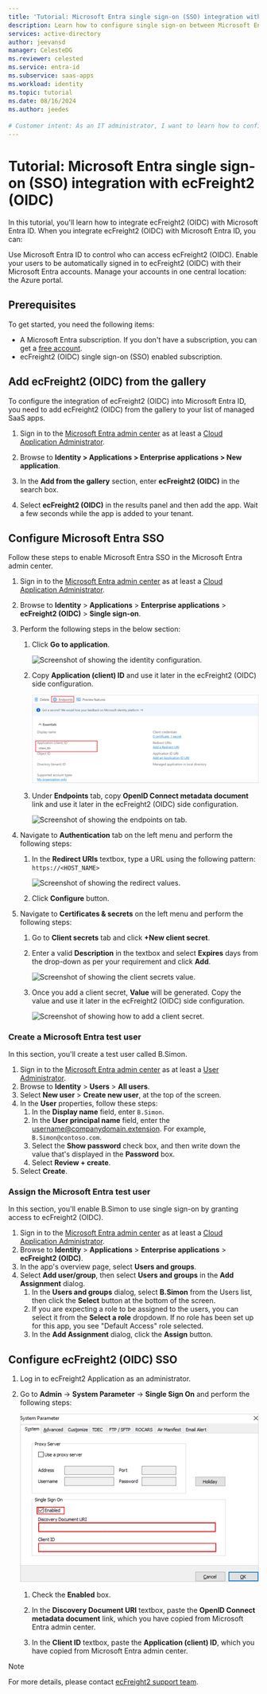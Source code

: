 ```yaml
---
title: 'Tutorial: Microsoft Entra single sign-on (SSO) integration with ecFreight2 (OIDC)'
description: Learn how to configure single sign-on between Microsoft Entra and ecFreight2 (OIDC).
services: active-directory
author: jeevansd
manager: CelesteDG
ms.reviewer: celested
ms.service: entra-id
ms.subservice: saas-apps
ms.workload: identity
ms.topic: tutorial
ms.date: 08/16/2024
ms.author: jeedes

# Customer intent: As an IT administrator, I want to learn how to configure single sign-on between Microsoft Entra ID and ecFreight2 (OIDC) so that I can control who has access to ecFreight2 (OIDC), enable automatic sign-in with Microsoft Entra accounts, and manage my accounts in one central location.
---
```


# Tutorial: Microsoft Entra single sign-on (SSO) integration with ecFreight2 (OIDC)

In this tutorial, you'll learn how to integrate ecFreight2 (OIDC) with Microsoft Entra ID. When you integrate ecFreight2 (OIDC) with Microsoft Entra ID, you can:

Use Microsoft Entra ID to control who can access ecFreight2 (OIDC).
Enable your users to be automatically signed in to ecFreight2 (OIDC) with their Microsoft Entra accounts.
Manage your accounts in one central location: the Azure portal.

## Prerequisites

To get started, you need the following items:

* A Microsoft Entra subscription. If you don't have a subscription, you can get a [free account](https://azure.microsoft.com/free/).
* ecFreight2 (OIDC) single sign-on (SSO) enabled subscription.

## Add ecFreight2 (OIDC) from the gallery

To configure the integration of ecFreight2 (OIDC) into Microsoft Entra ID, you need to add ecFreight2 (OIDC) from the gallery to your list of managed SaaS apps.

1. Sign in to the [Microsoft Entra admin center](https://entra.microsoft.com) as at least a [Cloud Application Administrator](~/identity/role-based-access-control/permissions-reference.md#cloud-application-administrator).

1. Browse to **Identity > Applications > Enterprise applications > New application**.

1. In the **Add from the gallery** section, enter **ecFreight2 (OIDC)** in the search box.

1. Select **ecFreight2 (OIDC)** in the results panel and then add the app. Wait a few seconds while the app is added to your tenant.

## Configure Microsoft Entra SSO

Follow these steps to enable Microsoft Entra SSO in the Microsoft Entra admin center.

1. Sign in to the [Microsoft Entra admin center](https://entra.microsoft.com) as at least a [Cloud Application Administrator](~/identity/role-based-access-control/permissions-reference.md#cloud-application-administrator).

1. Browse to **Identity** > **Applications** > **Enterprise applications** > **ecFreight2 (OIDC)** > **Single sign-on**.

1. Perform the following steps in the below section:

    1. Click **Go to application**.

        ![Screenshot of showing the identity configuration.](common/go-to-application.png)

    1. Copy **Application (client) ID** and use it later in the ecFreight2 (OIDC) side configuration.

        ![Screenshot of application client values.](common/application-id.png)

    1. Under **Endpoints** tab, copy **OpenID Connect metadata document** link and use it later in the ecFreight2 (OIDC) side configuration.

        ![Screenshot of showing the endpoints on tab.](common/endpoints.png)

1. Navigate to **Authentication** tab on the left menu and perform the following steps:

    1. In the **Redirect URIs** textbox, type a URL using the following pattern:
    `https://<HOST_NAME>`

        ![Screenshot of showing the redirect values.](common/redirect.png)

    1. Click **Configure** button.

1. Navigate to **Certificates & secrets** on the left menu and perform the following steps:

    1. Go to **Client secrets** tab and click **+New client secret**.
    1. Enter a valid **Description** in the textbox and select **Expires** days from the drop-down as per your requirement and click **Add**.

        ![Screenshot of showing the client secrets value.](common/client-secret.png)

    1. Once you add a client secret, **Value** will be generated. Copy the value and use it later in the ecFreight2 (OIDC) side configuration.

        ![Screenshot of showing how to add a client secret.](common/client.png)

### Create a Microsoft Entra test user

In this section, you'll create a test user called B.Simon.

1. Sign in to the [Microsoft Entra admin center](https://entra.microsoft.com) as at least a [User Administrator](~/identity/role-based-access-control/permissions-reference.md#user-administrator).
1. Browse to **Identity** > **Users** > **All users**.
1. Select **New user** > **Create new user**, at the top of the screen.
1. In the **User** properties, follow these steps:
   1. In the **Display name** field, enter `B.Simon`.  
   1. In the **User principal name** field, enter the username@companydomain.extension. For example, `B.Simon@contoso.com`.
   1. Select the **Show password** check box, and then write down the value that's displayed in the **Password** box.
   1. Select **Review + create**.
1. Select **Create**.

### Assign the Microsoft Entra test user

In this section, you'll enable B.Simon to use single sign-on by granting access to ecFreight2 (OIDC).

1. Sign in to the [Microsoft Entra admin center](https://entra.microsoft.com) as at least a [Cloud Application Administrator](~/identity/role-based-access-control/permissions-reference.md#cloud-application-administrator).
1. Browse to **Identity** > **Applications** > **Enterprise applications** > **ecFreight2 (OIDC)**.
1. In the app's overview page, select **Users and groups**.
1. Select **Add user/group**, then select **Users and groups** in the **Add Assignment** dialog.
   1. In the **Users and groups** dialog, select **B.Simon** from the Users list, then click the **Select** button at the bottom of the screen.
   1. If you are expecting a role to be assigned to the users, you can select it from the **Select a role** dropdown. If no role has been set up for this app, you see "Default Access" role selected.
   1. In the **Add Assignment** dialog, click the **Assign** button.

## Configure ecFreight2 (OIDC) SSO

1. Log in to ecFreight2 Application as an administrator.

1. Go to **Admin** -> **System Parameter** -> **Single Sign On** and perform the following steps:

    ![Screenshot shows account setting for the configuration.](./media/ecfreight2-tutorial/value.png "Security")

    1. Check the **Enabled** box.

    1. In the **Discovery Document URI** textbox, paste the **OpenID Connect metadata document** link, which you have copied from Microsoft Entra admin center.

    1. In the **Client ID** textbox, paste the **Application (client) ID**, which you have copied from Microsoft Entra admin center.

> [!Note]
> For more details, please contact [ecFreight2 support team](mailto:support@brio.com.hk).

